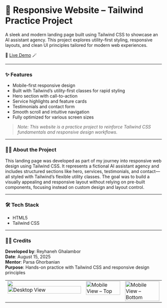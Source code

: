 # 👾 Responsive Website – Tailwind Practice Project  
A sleek and modern landing page built using Tailwind CSS to showcase an AI assistant agency. This project explores utility-first styling, responsive layouts, and clean UI principles tailored for modern web experiences.

🔗 [Live Demo](https://meek-puffpuff-4924a3.netlify.app/) 🪄

---

### ✨ Features  
- Mobile-first responsive design  
- Built with Tailwind’s utility-first classes for rapid styling  
- Hero section with call-to-action  
- Service highlights and feature cards  
- Testimonials and contact form  
- Smooth scroll and intuitive navigation  
- Fully optimized for various screen sizes  
> *Note: This website is a practice project to reinforce Tailwind CSS fundamentals and responsive design workflows.*

---

### 👩‍💻 About the Project  
This landing page was developed as part of my journey into responsive web design using Tailwind CSS. It represents a fictional AI assistant agency and includes structured sections like hero, services, testimonials, and contact—all styled with Tailwind’s flexible utility classes. The goal was to build a visually appealing and responsive layout without relying on pre-built components, focusing instead on custom design and layout control.

---

### 🛠️ Tech Stack  
- HTML5  
- Tailwind CSS   

---

### 🧑‍🎨 Credits  
**Developed by**: Reyhaneh Ghalambor  
**Date**: August 15, 2025  
**Mentor**: Parsa Ghorbanian  
**Purpose**: Hands-on practice with Tailwind CSS and responsive design principles

<table>
  <tr>
    <td width="50%" valign="top">
      <img src="<table>
  <tr>
    <td width="50%" valign="top">
      <img src="https://github.com/user-attachments/assets/your-desktop-screenshot-id" alt="Desktop View" width="100%" />
    </td>
    <td width="25%" valign="top">
      <img src="https://github.com/user-attachments/assets/345698c1-2dfc-41a3-a10c-6597ae9957e8" alt="Mobile View – Top" width="100%" />
    </td>
    <td width="25%" valign="top">
      <img src="https://github.com/user-attachments/assets/ac048965-614b-48bd-928b-f2e409aa8c6f" alt="Mobile View – Bottom" width="100%" />
    </td>
  </tr>

